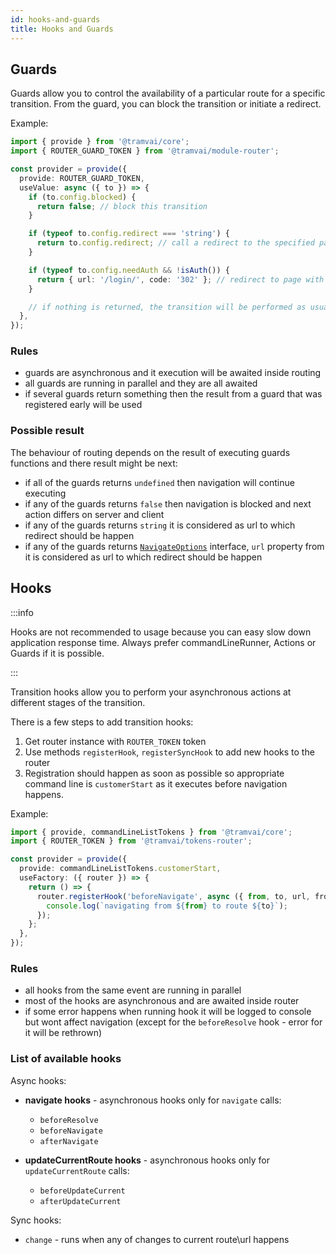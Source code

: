 ```yaml
---
id: hooks-and-guards
title: Hooks and Guards
---
```


## Guards

Guards allow you to control the availability of a particular route for a specific transition. From the guard, you can block the transition or initiate a redirect.

Example:

```ts
import { provide } from '@tramvai/core';
import { ROUTER_GUARD_TOKEN } from '@tramvai/module-router';

const provider = provide({
  provide: ROUTER_GUARD_TOKEN,
  useValue: async ({ to }) => {
    if (to.config.blocked) {
      return false; // block this transition
    }

    if (typeof to.config.redirect === 'string') {
      return to.config.redirect; // call a redirect to the specified page
    }

    if (typeof to.config.needAuth && !isAuth()) {
      return { url: '/login/', code: '302' }; // redirect to page with NavigateOptions
    }

    // if nothing is returned, the transition will be performed as usual
  },
});
```

### Rules

- guards are asynchronous and it execution will be awaited inside routing
- all guards are running in parallel and they are all awaited
- if several guards return something then the result from a guard that was registered early will be used

### Possible result

The behaviour of routing depends on the result of executing guards functions and there result might be next:

- if all of the guards returns `undefined` then navigation will continue executing
- if any of the guards returns `false` then navigation is blocked and next action differs on server and client
- if any of the guards returns `string` it is considered as url to which redirect should be happen
- if any of the guards returns [`NavigateOptions`](03-features/07-routing/04-links-and-navigation.md#navigateoptions) interface, `url` property from it is considered as url to which redirect should be happen

## Hooks

:::info

Hooks are not recommended to usage because you can easy slow down application response time. Always prefer commandLineRunner, Actions or Guards if it is possible.

:::

Transition hooks allow you to perform your asynchronous actions at different stages of the transition.

There is a few steps to add transition hooks:

1. Get router instance with `ROUTER_TOKEN` token
2. Use methods `registerHook`, `registerSyncHook` to add new hooks to the router
3. Registration should happen as soon as possible so appropriate command line is `customerStart` as it executes before navigation happens.

Example:

```ts
import { provide, commandLineListTokens } from '@tramvai/core';
import { ROUTER_TOKEN } from '@tramvai/tokens-router';

const provider = provide({
  provide: commandLineListTokens.customerStart,
  useFactory: ({ router }) => {
    return () => {
      router.registerHook('beforeNavigate', async ({ from, to, url, fromUrl }) => {
        console.log(`navigating from ${from} to route ${to}`);
      });
    };
  },
});
```

### Rules

- all hooks from the same event are running in parallel
- most of the hooks are asynchronous and are awaited inside router
- if some error happens when running hook it will be logged to console but wont affect navigation (except for the `beforeResolve` hook - error for it will be rethrown)

### List of available hooks

Async hooks:

- **navigate hooks** - asynchronous hooks only for `navigate` calls:

  - `beforeResolve`
  - `beforeNavigate`
  - `afterNavigate`

- **updateCurrentRoute hooks** - asynchronous hooks only for `updateCurrentRoute` calls:

  - `beforeUpdateCurrent`
  - `afterUpdateCurrent`

Sync hooks:

- `change` - runs when any of changes to current route\url happens
